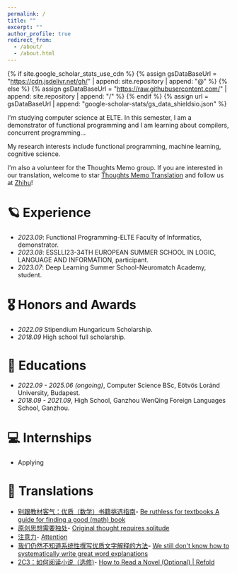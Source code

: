 ```yaml
---
permalink: /
title: ""
excerpt: ""
author_profile: true
redirect_from: 
  - /about/
  - /about.html
---
```


{% if site.google_scholar_stats_use_cdn %}
{% assign gsDataBaseUrl = "https://cdn.jsdelivr.net/gh/" | append: site.repository | append: "@" %}
{% else %}
{% assign gsDataBaseUrl = "https://raw.githubusercontent.com/" | append: site.repository | append: "/" %}
{% endif %}
{% assign url = gsDataBaseUrl | append: "google-scholar-stats/gs_data_shieldsio.json" %}

<span class='anchor' id='about-me'></span>

I'm studying computer science at ELTE. 
In this semester, I am a demonstrator of functional programming and I am learning about compilers, concurrent programming...

My research interests include functional programming, machine learning, cognitive science.

I'm also a volunteer for the Thoughts Memo group. 
If you are interested in our translation, welcome to star [Thoughts Memo Translation](https://github.com/L-M-Sherlock/thoughts-memo-translation) and follow us at [Zhihu](https://www.zhihu.com/people/L.M.Sherlock)!

# 🪐 Experience
- *2023.09*: Functional Programming-ELTE Faculty of Informatics, demonstrator. 
- *2023.08*: ESSLLI23-34TH EUROPEAN SUMMER SCHOOL IN LOGIC, LANGUAGE AND INFORMATION, participant. 
- *2023.07*: Deep Learning Summer School-Neuromatch Academy, student.

# 🎖 Honors and Awards
- *2022.09* Stipendium Hungaricum Scholarship. 
- *2018.09* High school full scholarship. 

# 📖 Educations
- *2022.09 - 2025.06 (ongoing)*, Computer Science BSc, Eötvös Loránd University, Budapest. 
- *2018.09 - 2021.09*, High School, Ganzhou WenQing Foreign Languages School, Ganzhou. 

# 💻 Internships
- Applying

# 🧠 Translations
- [别跟教材客气：优质（数学）书籍挑选指南](https://zhuanlan.zhihu.com/p/619764249)- [Be ruthless for textbooks A guide for finding a good (math) book](https://docs.google.com/document/d/e/2PACX-1vTkqKg5IxCmPbw7JqnAWxoypaYNFH3XJd4UgYw4PufP09zzzW6j3v-CYXZkpD83sVrzygvg7gLbjM_Q/pub)
- [原创思想需要独处](https://zhuanlan.zhihu.com/p/621750727)- [Original thought requires solitude](https://notes.andymatuschak.org/zPLYeEZ1gQRNMFeuBQt6Gmo)
- [注意力](https://zhuanlan.zhihu.com/p/650257646)- [Attention](https://supermemo.guru/wiki/Attention)
- [我们仍然不知道系统性撰写优质文字解释的方法](https://zhuanlan.zhihu.com/p/657707474)- [We still don't know how to systematically write great word explanations](https://wiki.issarice.com/wiki/We_still_don%27t_know_how_to_systematically_write_great_word_explanations)
- [2C3：如何阅读小说（选修)](https://zhuanlan.zhihu.com/p/665212298)- [How to Read a Novel (Optional) | Refold](https://refold.la/roadmap/stage-2/c/how-to-read-a-novel)
